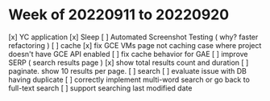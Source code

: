 # Week of 20220911 to 20220920

[x] YC application
[x] Sleep 
[ ] Automated Screenshot Testing ( why? faster refactoring )
[ ] cache 
  [x] fix GCE VMs page not caching case where project doesn't have GCE API enabled 
  [ ] fix cache behavior for GAE 
[ ] improve SERP ( search results page )
  [x] show total results count and duration 
  [ ] paginate. show 10 results per page.
[ ] search
  [ ] evaluate issue with DB having duplicate 
  [ ] correctly implement multi-word search or go back to full-text search
  [ ] support searching last modified date 